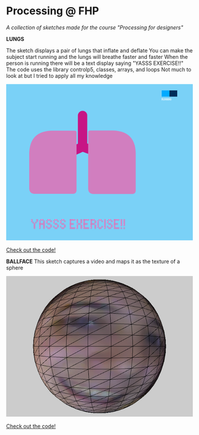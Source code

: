 # Processing @ FHP

_A collection of sketches made for the course "Processing for designers"_


__LUNGS__

The sketch displays a pair of lungs that inflate and deflate
You can make the subject start running and the lungs will breathe faster and faster
When the person is running there will be a text display saying "YASSS EXERCISE!!"
The code uses the library controlp5, classes, arrays, and loops
Not much to look at but I tried to apply all my knowledge

![Lungs project](https://github.com/Estjer/processing-fhp/blob/master/lungs.png?raw=true "Lungs")

[Check out the code!](/Estjer/processing-fhp/blob/master/Lungs.pde)


__BALLFACE__
This sketch captures a video and maps it as the texture of a sphere

![Ballface](https://github.com/Estjer/processing-fhp/blob/master/ball.png?raw=true "Ballface")

[Check out the code!](/Estjer/processing-fhp/blob/master/ballface.pde)
